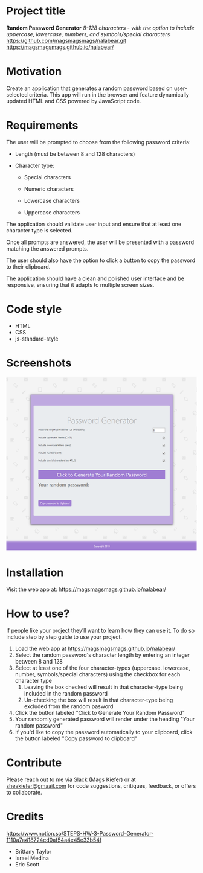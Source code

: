 # Project title
**Random Password Generator**
*8-128 characters - with the option to include uppercase, lowercase, numbers, and symbols/special characters*
https://github.com/magsmagsmags/nalabear.git
https://magsmagsmags.github.io/nalabear/

# Motivation
Create an application that generates a random password based on user-selected criteria. This app will run in the browser and feature dynamically updated HTML and CSS powered by JavaScript code.

# Requirements
The user will be prompted to choose from the following password criteria:

* Length (must be between 8 and 128 characters)

* Character type:

  * Special characters

  * Numeric characters

  * Lowercase characters

  * Uppercase characters

The application should validate user input and ensure that at least one character type is selected.

Once all prompts are answered, the user will be presented with a password matching the answered prompts.

The user should also have the option to click a button to copy the password to their clipboard.

The application should have a clean and polished user interface and be responsive, ensuring that it adapts to multiple screen sizes.


# Code style
* HTML
* CSS
* js-standard-style

# Screenshots
![Screenshot](/images/pwGenScreenshot.png)

# Installation
Visit the web app at: https://magsmagsmags.github.io/nalabear/


# How to use?
If people like your project they’ll want to learn how they can use it. To do so include step by step guide to use your project.
1. Load the web app at https://magsmagsmags.github.io/nalabear/
1. Select the random password's character length by entering an integer between 8 and 128
1. Select at least one of the four character-types (uppercase. lowercase, number, symbols/special characters) using the checkbox for each character type
    1. Leaving the box checked will result in that character-type being included in the random password
    1. Un-checking the box will result in that character-type being excluded from the random pasword
1. Click the button labeled "Click to Generate Your Random Password"
1. Your randomly generated password will render under the heading "Your random password"
1. If you'd like to copy the password automatically to your clipboard, click the button labeled "Copy password to clipboard"


# Contribute
Please reach out to me via Slack (Mags Kiefer) or at sheakiefer@gmaail.com for code suggestions, critiques, feedback, or offers to collaborate. 

# Credits
https://www.notion.so/STEPS-HW-3-Password-Generator-1110a7a418724cd0af54a4e45e33b54f
* Brittany Taylor
* Israel Medina
* Eric Scott